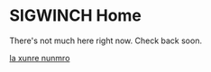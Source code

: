 # SIGWINCH Home

There's not much here right now.  Check back soon.

[la xunre nunmro](/lojban/la-xunre-nunmro.html)
